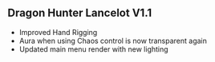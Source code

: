 ## Dragon Hunter Lancelot V1.1
- Improved Hand Rigging
- Aura when using Chaos control is now transparent again
- Updated main menu render with new lighting
